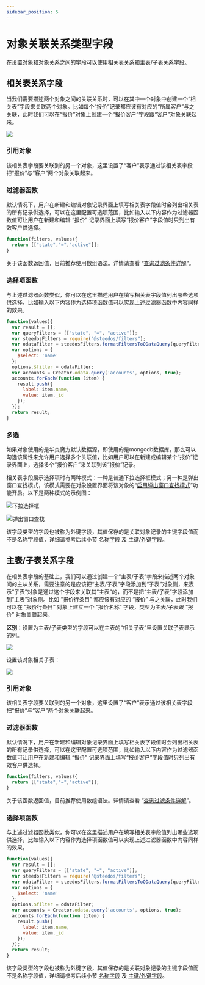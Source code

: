 ```yaml
---
sidebar_position: 5
---
```

# 对象关联关系类型字段

在设置对象和对象关系之间的字段可以使用相关表关系和主表/子表关系字段。

## 相关表关系字段

当我们需要描述两个对象之间的关联关系时，可以在其中一个对象中创建一个“相关表”字段来关联两个对象。比如每个“报价”记录都应该有对应的“所属客户”与之关联，此时我们可以在“报价”对象上创建一个“报价客户”字段跟“客户”对象关联起来。

 ![](https://console.steedos.cn/api/files/images/vzFBER4y7caPQGfy7)

### 引用对象

该相关表字段要关联到的另一个对象，这里设置了“客户”表示通过该相关表字段把“报价”与“客户”两个对象关联起来。

### 过滤器函数

默认情况下，用户在新建和编辑对象记录界面上填写相关表字段值时会列出相关表的所有记录供选择，可以在这里配置可选项范围，比如输入以下内容作为过滤器函数值可让用户在新建和编辑 “报价” 记录界面上填写“报价客户”字段值时只列出有效客户供选择。

```javascript
function(filters, values){
  return [["state","=","active"]];
}
```

关于该函数返回值，目前推荐使用数组语法。详情请查看 “[查询过滤条件详解](/docs/developer/graphql-api#%E6%9F%A5%E8%AF%A2%E8%BF%87%E6%BB%A4%E6%9D%A1%E4%BB%B6%E8%AF%A6%E8%A7%A3)”。

### 选择项函数

与上述过滤器函数类似，你可以在这里描述用户在填写相关表字段值列出哪些选项供选择，比如输入以下内容作为选择项函数值可以实现上述过滤器函数中内容同样的效果。

```javascript
function(values){
  var result = [];
  var queryFilters = [["state", "=", "active"]];
  var steedosFilters = require("@steedos/filters");
  var odataFilter = steedosFilters.formatFiltersToODataQuery(queryFilters);
  var options = {
    $select: 'name'
  };
  options.$filter = odataFilter;
  var accounts = Creator.odata.query('accounts', options, true);
  accounts.forEach(function (item) {
    result.push({
      label: item.name,
      value: item._id
    });
  });
  return result;
}
```

### 多选

如果对象使用的是华炎魔方默认数据源，即使用的是mongodb数据库，那么可以勾选该属性来允许用户选择多个关联值，比如用户可以在新建或编辑某个“报价”记录界面上，选择多个“报价客户”来关联到该“报价”记录。


相关表字段展示选择项时有两种模式：一种是普通下拉选择框模式；另一种是弹出窗口查找模式，该模式需要在对象设置界面将该对象的“[启用弹出窗口查找模式](/docs/admin/object#对象功能开关)”功能开启。以下是两种模式的示例图：

 ![下拉选择框](https://console.steedos.cn/api/files/images/C2Zkb6F5dF7GcaFWG)

 ![弹出窗口查找](https://console.steedos.cn/api/files/images/Yx4AccjxkYsaR37Fa)

<alert type="info">
该字段类型的字段也被称为外键字段，其值保存的是关联对象记录的主键字段值而不是名称字段值，详细请参考后续小节 <a href="/docs/admin/field_type#%E5%90%8D%E7%A7%B0%E5%AD%97%E6%AE%B5">名称字段</a> 及 <a href="/docs/admin/field_type#%E4%B8%BB%E9%94%AE/%E5%A4%96%E9%94%AE%E5%AD%97%E6%AE%B5">主键/外键字段</a>。
</alert>

## 主表/子表关系字段

在相关表字段的基础上，我们可以通过创建一个“主表/子表”字段来描述两个对象间的主从关系，需要注意的是应该把“主表/子表”字段添加到“子表”对象侧，来表示“子表”对象是通过这个字段来关联其“主表”的，而不是把“主表/子表”字段添加到“主表”对象侧。比如 “报价行条目” 都应该有对应的 “报价” 与之关联，此时我们可以在 ”报价行条目“ 对象上建立一个 “报价名称” 字段，类型为主表/子表跟 “报价” 对象关联起来。

**区别**：设置为主表/子表类型的字段可以在主表的“相关子表”里设置关联子表显示的列。

 ![](https://console.steedos.cn/api/files/images/oE5HkKqvj4DkTejzh)

设置该对象相关子表：

 ![](https://console.steedos.cn/api/files/images/797diCyoLRFTF5oqq)

### 引用对象

该相关表字段要关联到的另一个对象，这里设置了“客户”表示通过该相关表字段把“报价”与“客户”两个对象关联起来。

### 过滤器函数

默认情况下，用户在新建和编辑对象记录界面上填写相关表字段值时会列出相关表的所有记录供选择，可以在这里配置可选项范围，比如输入以下内容作为过滤器函数值可让用户在新建和编辑 “报价” 记录界面上填写“报价客户”字段值时只列出有效客户供选择。

```javascript
function(filters, values){
  return [["state","=","active"]];
}
```

关于该函数返回值，目前推荐使用数组语法。详情请查看 “[查询过滤条件详解](/docs/developer/graphql-api#%E6%9F%A5%E8%AF%A2%E8%BF%87%E6%BB%A4%E6%9D%A1%E4%BB%B6%E8%AF%A6%E8%A7%A3)”。

### 选择项函数

与上述过滤器函数类似，你可以在这里描述用户在填写相关表字段值列出哪些选项供选择，比如输入以下内容作为选择项函数值可以实现上述过滤器函数中内容同样的效果。

```javascript
function(values){
  var result = [];
  var queryFilters = [["state", "=", "active"]];
  var steedosFilters = require("@steedos/filters");
  var odataFilter = steedosFilters.formatFiltersToODataQuery(queryFilters);
  var options = {
    $select: 'name'
  };
  options.$filter = odataFilter;
  var accounts = Creator.odata.query('accounts', options, true);
  accounts.forEach(function (item) {
    result.push({
      label: item.name,
      value: item._id
    });
  });
  return result;
}
```

<alert type="info">
该字段类型的字段也被称为外键字段，其值保存的是关联对象记录的主键字段值而不是名称字段值，详细请参考后续小节 <a href="/docs/admin/field_type#%E5%90%8D%E7%A7%B0%E5%AD%97%E6%AE%B5">名称字段</a> 及 <a href="/docs/admin/field_type#%E4%B8%BB%E9%94%AE/%E5%A4%96%E9%94%AE%E5%AD%97%E6%AE%B5">主键/外键字段</a>。
</alert>

